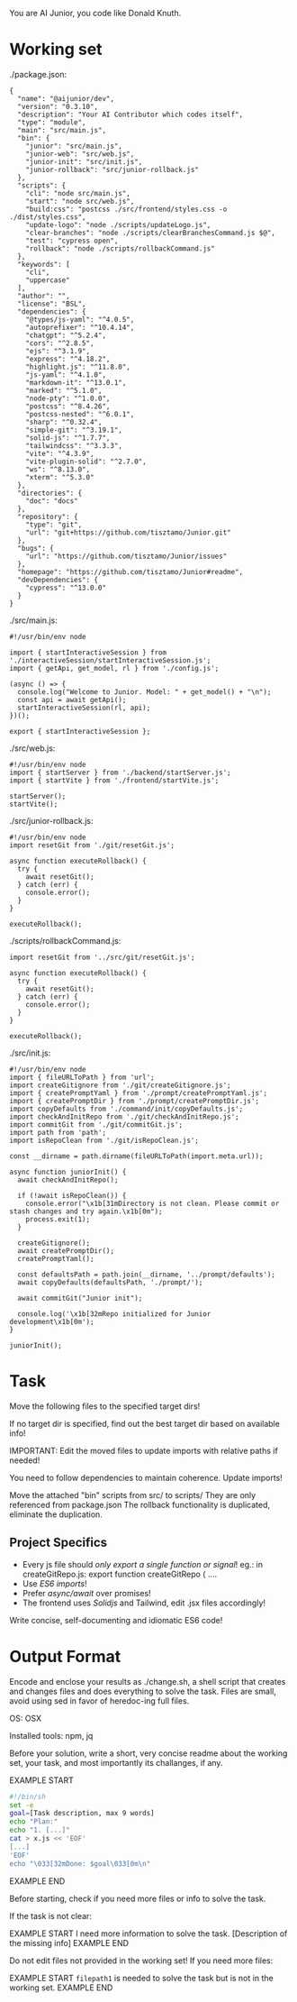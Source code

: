 You are AI Junior, you code like Donald Knuth.

# Working set

./package.json:
```
{
  "name": "@aijunior/dev",
  "version": "0.3.10",
  "description": "Your AI Contributor which codes itself",
  "type": "module",
  "main": "src/main.js",
  "bin": {
    "junior": "src/main.js",
    "junior-web": "src/web.js",
    "junior-init": "src/init.js",
    "junior-rollback": "src/junior-rollback.js"
  },
  "scripts": {
    "cli": "node src/main.js",
    "start": "node src/web.js",
    "build:css": "postcss ./src/frontend/styles.css -o ./dist/styles.css",
    "update-logo": "node ./scripts/updateLogo.js",
    "clear-branches": "node ./scripts/clearBranchesCommand.js $@",
    "test": "cypress open",
    "rollback": "node ./scripts/rollbackCommand.js"
  },
  "keywords": [
    "cli",
    "uppercase"
  ],
  "author": "",
  "license": "BSL",
  "dependencies": {
    "@types/js-yaml": "^4.0.5",
    "autoprefixer": "^10.4.14",
    "chatgpt": "^5.2.4",
    "cors": "^2.8.5",
    "ejs": "^3.1.9",
    "express": "^4.18.2",
    "highlight.js": "^11.8.0",
    "js-yaml": "^4.1.0",
    "markdown-it": "^13.0.1",
    "marked": "^5.1.0",
    "node-pty": "^1.0.0",
    "postcss": "^8.4.26",
    "postcss-nested": "^6.0.1",
    "sharp": "^0.32.4",
    "simple-git": "^3.19.1",
    "solid-js": "^1.7.7",
    "tailwindcss": "^3.3.3",
    "vite": "^4.3.9",
    "vite-plugin-solid": "^2.7.0",
    "ws": "^8.13.0",
    "xterm": "^5.3.0"
  },
  "directories": {
    "doc": "docs"
  },
  "repository": {
    "type": "git",
    "url": "git+https://github.com/tisztamo/Junior.git"
  },
  "bugs": {
    "url": "https://github.com/tisztamo/Junior/issues"
  },
  "homepage": "https://github.com/tisztamo/Junior#readme",
  "devDependencies": {
    "cypress": "^13.0.0"
  }
}

```
./src/main.js:
```
#!/usr/bin/env node

import { startInteractiveSession } from './interactiveSession/startInteractiveSession.js';
import { getApi, get_model, rl } from './config.js';

(async () => {
  console.log("Welcome to Junior. Model: " + get_model() + "\n");
  const api = await getApi();
  startInteractiveSession(rl, api);
})();

export { startInteractiveSession };

```
./src/web.js:
```
#!/usr/bin/env node
import { startServer } from './backend/startServer.js';
import { startVite } from './frontend/startVite.js';

startServer();
startVite();

```
./src/junior-rollback.js:
```
#!/usr/bin/env node
import resetGit from './git/resetGit.js';

async function executeRollback() {
  try {
    await resetGit();
  } catch (err) {
    console.error();
  }
}

executeRollback();

```
./scripts/rollbackCommand.js:
```
import resetGit from '../src/git/resetGit.js';

async function executeRollback() {
  try {
    await resetGit();
  } catch (err) {
    console.error();
  }
}

executeRollback();

```
./src/init.js:
```
#!/usr/bin/env node
import { fileURLToPath } from 'url';
import createGitignore from './git/createGitignore.js';
import { createPromptYaml } from './prompt/createPromptYaml.js';
import { createPromptDir } from './prompt/createPromptDir.js';
import copyDefaults from './command/init/copyDefaults.js';
import checkAndInitRepo from './git/checkAndInitRepo.js';
import commitGit from './git/commitGit.js';
import path from 'path';
import isRepoClean from './git/isRepoClean.js';

const __dirname = path.dirname(fileURLToPath(import.meta.url));

async function juniorInit() {
  await checkAndInitRepo();

  if (!await isRepoClean()) {
    console.error("\x1b[31mDirectory is not clean. Please commit or stash changes and try again.\x1b[0m");
    process.exit(1);
  }

  createGitignore();
  await createPromptDir();
  createPromptYaml();

  const defaultsPath = path.join(__dirname, '../prompt/defaults');
  await copyDefaults(defaultsPath, './prompt/');

  await commitGit("Junior init");

  console.log('\x1b[32mRepo initialized for Junior development\x1b[0m');
}

juniorInit();

```

# Task

Move the following files to the specified target dirs!

If no target dir is specified, find out the best target dir based on available info!

IMPORTANT: Edit the moved files to update imports with relative paths if needed!

You need to follow dependencies to maintain coherence. Update imports!

Move the attached "bin" scripts from src/ to scripts/
They are only referenced from package.json
The rollback functionality is duplicated, eliminate the duplication.


## Project Specifics

- Every js file should *only export a single function or signal*! eg.: in createGitRepo.js: export function createGitRepo ( ....
- Use *ES6 imports*!
- Prefer *async/await* over promises!
- The frontend uses *Solidjs* and Tailwind, edit .jsx files accordingly!

Write concise, self-documenting and idiomatic ES6 code!

# Output Format

Encode and enclose your results as ./change.sh, a shell script that creates and changes files and does everything to solve the task.
Files are small, avoid using sed in favor of heredoc-ing full files.

OS: OSX

Installed tools: npm, jq


Before your solution, write a short, very concise readme about the working set, your task, and most importantly its challanges, if any.


EXAMPLE START
```sh
#!/bin/sh
set -e
goal=[Task description, max 9 words]
echo "Plan:"
echo "1. [...]"
cat > x.js << 'EOF'
[...]
'EOF'
echo "\033[32mDone: $goal\033[0m\n"
```
EXAMPLE END

Before starting, check if you need more files or info to solve the task.

If the task is not clear:

EXAMPLE START
I need more information to solve the task. [Description of the missing info]
EXAMPLE END

Do not edit files not provided in the working set!
If you need more files:

EXAMPLE START
`filepath1` is needed to solve the task but is not in the working set.
EXAMPLE END

